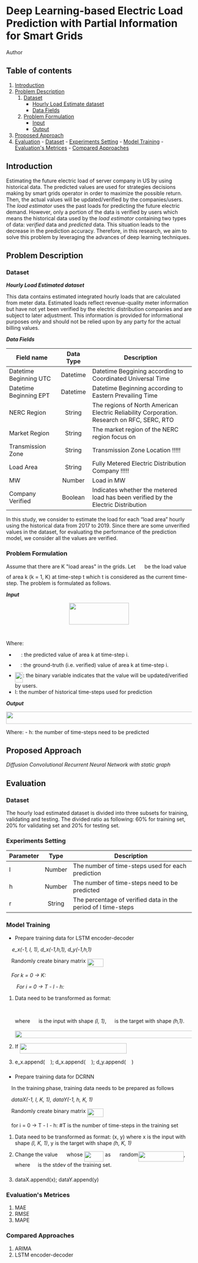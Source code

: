 # Deep Learning-based Electric Load Prediction with Partial Information for Smart Grids

Author

## Table of contents
1. [Introduction](#introduction)
2. [Problem Description](#problem_description)
    1. [Dataset](#dataset_des)
		- [Hourly Load Estimate dataset](#hrl_load_estimate_dataset)
		- [Data Fields](#data_fields)
    2. [Problem Formulation](#problem_formulation)
	    - [Input](#input)
	    - [Output](#output)
3. [Proposed Approach](#proposed_approach)
4. [Evaluation](#evaluation)
		- [Dataset](#dataset_evaluation)
		- [Experiments Setting](#experiment_setting)
		- [Model Training](#model_training)
		- [Evaluation's Metrices](#evaluation_metrices)
		- [Compared Approaches](#compared_approach)

## Introduction <a name="introduction"></a>
Estimating the future electric load of server company in US by using historical data. The predicted values are used for strategies decisions making by smart grids operator in order to maximize the possible return. Then, the actual values will be updated/verified by the companies/users. The _load estimator_ uses the past loads for predicting the future electric demand.
However, only a portion of the data is verified by users which means the historical data used by the _load estimator_ containing two types of data: _verified_ data and _predicted_ data. This situation leads to the decrease in the prediction accuracy. Therefore, in this research, we aim to solve this problem by leveraging the advances of deep learning techniques.

## Problem Description <a name="problem_description"></a>

### Dataset <a name="dataset_des"></a>

***Hourly Load Estimated dataset*** <a name="hrl_load_estimate_dataset"></a>

This data contains estimated integrated hourly loads that are calculated from meter data. Estimated loads reflect revenue-quality meter information but have not yet been verified by the electric distribution companies and are subject to later adjustment. This information is provided for informational purposes only and should not be relied upon by any party for the actual billing values.

***Data Fields*** <a name="data_fields"></a>

| Field name             	| Data Type 	| Description                                                                                	|
|------------------------	|:---------:	|--------------------------------------------------------------------------------------------	|
| Datetime Beginning UTC 	|  Datetime 	| Datetime Beggining according to Coordinated Universal Time                                 	|
| Datetime Beginning EPT 	|  Datetime 	| Datetime Beginning according to Eastern Prevailing Time                                    	|
| NERC Region            	|   String  	| The regions of North American Electric Reliability Corporation. Research on RFC, SERC, RTO 	|
| Market Region          	|   String  	| The market region of the NERC region focus on                                              	|
| Transmission Zone      	|   String  	| Transmission Zone Location !!!!!                                                           	|
| Load Area              	|   String  	| Fully Metered Electric Distribution Company !!!!!                                          	|
| MW                     	|   Number  	| Load in MW                                                                                 	|
| Company Verified       	|  Boolean  	| Indicates whether the metered load has been verified by the Electric Distribution          	|

In this study, we consider to estimate the load for each “load area” hourly using the historical data from 2017 to 2019. Since there are some unverified values in the dataset, for evaluating the performance of the prediction model, we consider all the values are verified.

### Problem Formulation <a name="problem_formulation"></a>

Assume that there are K "load areas" in the grids. Let <img src="/tex/7b5c69854bf1ba5aecb122c8ddd74fe2.svg?invert_in_darkmode&sanitize=true" align=middle width=16.66101689999999pt height=27.91243950000002pt/> be the load value of area k (k = 1, K) at time-step t which t is considered as the current time-step. The problem is formulated as follows.

***Input*** <a name="input"></a>

<p align="center"><img src="/tex/0bb5c0168087d8c83100a2a70c0f998b.svg?invert_in_darkmode&sanitize=true" align=middle width=162.0530703pt height=59.178683850000006pt/></p>
<p align="center"><img src="/tex/1aca9d30370e93a90236a67f76837718.svg?invert_in_darkmode&sanitize=true" align=middle width=220.49139749999998pt height=14.611878599999999pt/></p>

Where:
- <img src="/tex/47145dd469cc1c3848c30ceccd72bf11.svg?invert_in_darkmode&sanitize=true" align=middle width=16.66101689999999pt height=27.91243950000002pt/>: the predicted value of area k at time-step i.
- <img src="/tex/86c8a2f3dcf85e1aa0acc7d42b3af7d7.svg?invert_in_darkmode&sanitize=true" align=middle width=15.23408039999999pt height=27.91243950000002pt/>: the ground-truth (i.e. verified) value of area k at time-step i.
- <img src="/tex/07cc3366c0ea9a5ed88b72396cedf0f6.svg?invert_in_darkmode&sanitize=true" align=middle width=21.69913019999999pt height=27.91243950000002pt/>: the binary variable indicates that the value will be updated/verified by users.
- l: the number of historical time-steps used for prediction

***Output*** <a name="output"></a>
<p align="center"><img src="/tex/26f40f24ffbc277a20f13c8564743a38.svg?invert_in_darkmode&sanitize=true" align=middle width=606.2777737499999pt height=32.5387656pt/></p>
Where:
- h: the number of time-steps need to be predicted

## Proposed Approach <a name="proposed_approach"></a>
*Diffusion Convolutional Recurrent Neural Network with static graph*

## Evaluation <a name="evaluation"></a>
### Dataset <a name="dataset_evaluation"></a>
The hourly load estimated dataset is divided into three subsets for training, validating and testing. The divided ratio as following: 60% for training set, 20% for validating set and 20% for testing set.
### Experiments Setting <a name="experiment_setting"></a>
| 	Parameter 	|  Type  	 | Description                                                   									|
|	-----------	|	:------:	 |---------------------------------------------------------------				|
|     		l     		| Number | The number of time-steps used for each prediction             		|
|     		h     		| Number | The number of time-steps need to be predicted                 		|
|    		 r     		| String 	 | The percentage of verified data in the period of l time-steps 	|

### Model Training <a name="model_training"></a>
- Prepare training data for LSTM encoder-decoder

&nbsp;&nbsp;&nbsp;&nbsp;*e_x(-1, l, 1), d_x(-1,h,1), d_y(-1,h,1)*

&emsp;Randomly create binary matrix <img src="/tex/bcd07b807305a9d37467c1be1af88cb4.svg?invert_in_darkmode&sanitize=true" align=middle width=44.068071299999986pt height=22.465723500000017pt/>

&emsp;*For k = 0 -> K:*

&emsp;&emsp;*For i = 0 -> T - l - h:*

1. Data need to be transformed as format: <p align="center"><img src="/tex/d781f6fbc62c738a9382c6f550245dc0.svg?invert_in_darkmode&sanitize=true" align=middle width=76.6173012pt height=17.031940199999998pt/></p> where <img src="/tex/1317edcef4119650134675a9733a3d3d.svg?invert_in_darkmode&sanitize=true" align=middle width=15.10851044999999pt height=14.15524440000002pt/> is the input with shape *(l, 1)*, <img src="/tex/fddb50275f702b5af702ac3f3bc5ed81.svg?invert_in_darkmode&sanitize=true" align=middle width=14.733744299999989pt height=14.15524440000002pt/> is the target with shape *(h,1)*.

	<p align="center"><img src="/tex/63071466b63dd7d45f392bcc9eeafd3e.svg?invert_in_darkmode&sanitize=true" align=middle width=519.1508487pt height=20.2118565pt/></p>

2. If <img src="/tex/96caff1dc9392f9777c86aa50a855b4d.svg?invert_in_darkmode&sanitize=true" align=middle width=290.04922815000003pt height=27.91243950000002pt/>
3. e_x.append(<img src="/tex/1317edcef4119650134675a9733a3d3d.svg?invert_in_darkmode&sanitize=true" align=middle width=15.10851044999999pt height=14.15524440000002pt/>); d_x.append(<img src="/tex/64ddb675e322bf1281650681445f5914.svg?invert_in_darkmode&sanitize=true" align=middle width=16.01033609999999pt height=22.831056599999986pt/>); d_y.append(<img src="/tex/885839bf3fa334609583ddbd937afdfb.svg?invert_in_darkmode&sanitize=true" align=middle width=15.63556994999999pt height=22.831056599999986pt/>)

- Prepare training data for DCRNN

&emsp;In the training phase, training data needs to be prepared as follows

&emsp;*dataX(-1, l, K, 1), dataY(-1, h, K, 1)*

&emsp;Randomly create binary matrix <img src="/tex/bcd07b807305a9d37467c1be1af88cb4.svg?invert_in_darkmode&sanitize=true" align=middle width=44.068071299999986pt height=22.465723500000017pt/>

&emsp;for i = 0 -> T - l - h: #T is the number of time-steps in the training set

1. Data need to be transformed as format: (x, y) where x is the input with shape *(l, K, 1)*, y is the target with shape *(h, K, 1)*

2. Change the value <img src="/tex/47145dd469cc1c3848c30ceccd72bf11.svg?invert_in_darkmode&sanitize=true" align=middle width=16.66101689999999pt height=27.91243950000002pt/> whose <img src="/tex/429ceb369d5d0b5f585aade0bbbbab3c.svg?invert_in_darkmode&sanitize=true" align=middle width=52.65788384999998pt height=27.91243950000002pt/> as <img src="/tex/e49c6dac8af82421dba6bed976a80bd9.svg?invert_in_darkmode&sanitize=true" align=middle width=16.43840384999999pt height=14.15524440000002pt/> random<img src="/tex/2c5576bb382cbfcbf6a548af75b5be33.svg?invert_in_darkmode&sanitize=true" align=middle width=123.25328894999998pt height=27.91243950000002pt/>, where <img src="/tex/aca94dc4280088e4b15ee4be41751fd0.svg?invert_in_darkmode&sanitize=true" align=middle width=13.18495034999999pt height=24.7161288pt/> is the stdev of the training set.

3. dataX.append(x); dataY.append(y)

### Evaluation's Metrices <a name="evaluation_metric"></a>
1. MAE
2. RMSE
3. MAPE
### Compared Approaches <a name="compared_approach"></a>
1. ARIMA
2. LSTM encoder-decoder
